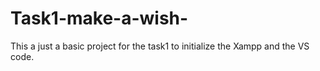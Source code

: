# Task1-make-a-wish-
This a just a basic project for the task1 to initialize the Xampp and the VS code.
